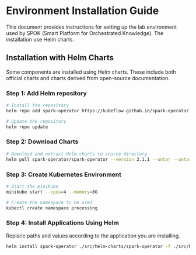 # Environment Installation Guide

This document provides instructions for setting up the lab environment used by SPOK (Smart Platform for Orchestrated Knowledge). The installation use Helm charts.

## Installation with Helm Charts

Some components are installed using Helm charts. These include both official charts and charts derived from open-source documentation.

### Step 1: Add Helm repository

```sh
# Install the repository
helm repo add spark-operator https://kubeflow.github.io/spark-operator

# Update the repository
helm repo update
```

### Step 2: Download Charts

```sh
# Download and extract Helm charts to source directory
helm pull spark-operator/spark-operator --version 2.1.1 --untar --untardir ./src/helm-charts

```

### Step 3: Create Kubernetes Environment

```sh
# Start the minikube
minikube start --cpus=4 --memory=8G

# Create the namespace to be used
kubectl create namespace processing
```

### Step 4: Install Applications Using Helm

Replace paths and values according to the application you are installing.

```sh
helm install spark-operator ./src/helm-charts/spark-operator -f ./src/helm-charts/spark-operator/values.yaml -n processing
```
